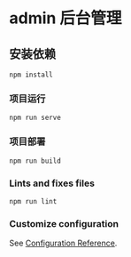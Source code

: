 # admin 后台管理

## 安装依赖
```
npm install
```

### 项目运行
```
npm run serve
```

### 项目部署
```
npm run build
```

### Lints and fixes files
```
npm run lint
```

### Customize configuration
See [Configuration Reference](https://cli.vuejs.org/config/).
